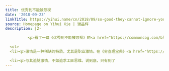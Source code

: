 ```yaml
---
title: 优秀到不能被忽视
date: '2018-09-23'
linkTitle: https://yihui.name/cn/2018/09/so-good-they-cannot-ignore-you/
source: Homepage on Yihui Xie | 谢益辉
description: |2-

          <p>看了一篇《优秀到不能被忽视》的<a href="https://commoncog.com/blog/so-good-they-cant-ignore-you/">总结</a>，有几个观点有所共鸣：</p>

  <ol>
  <li><p>激情是一种稀缺的特质，尤其是职业激情。在《穷查理宝典》<a href="https://yihui.name/cn/2018/08/poor-charlies-almanack/">读书笔记</a>中谈芒格的第六个人生道理时，我曾说多数人都缺乏对某件事的强烈兴趣。在<a href="https://d.cosx.org/d/419325/7">对秦旭的采访</a>中，我也曾说有稳定热情的人相对少见。激情已经够少见，职业激情就更少见了。只有职业激情才是产出导向的。其它的热情很可能会引导你走向堕落，比如热爱玩电子游戏几乎不能算作激情，除非你是职业玩家。所以你追求今晚通几关没多大意义，要么当休闲随便玩玩、不要成瘾到干涉自己的正常生活，要么就玩上世界排行榜。</p></li>

  <li><p>与其追随激情，不如追求工匠思维。说到底，只有到了
---
```

